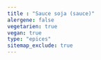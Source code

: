 ```yaml
---
title : "Sauce soja (sauce)"
alergene: false
vegetarien: true
vegan: true
type: "epices"
sitemap_exclude: true
--- 
```

